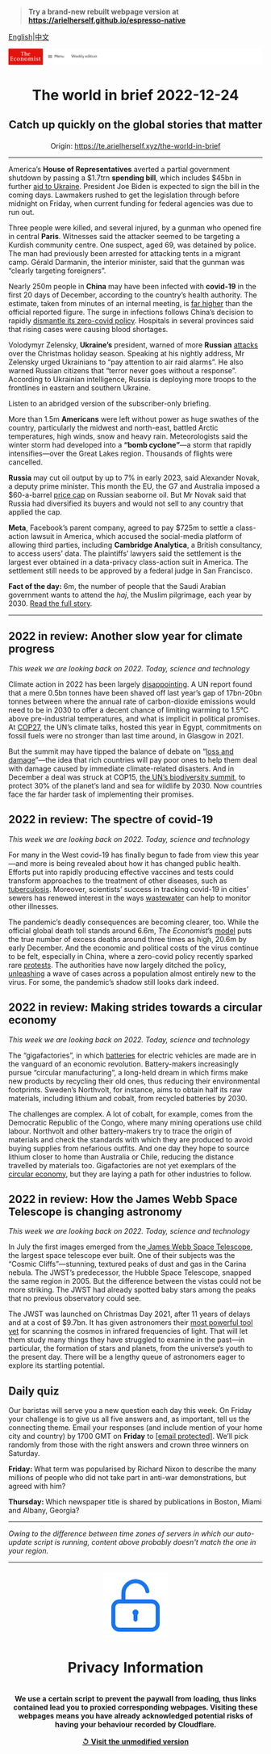 > **Try a brand-new rebuilt webpage version at https://arielherself.github.io/espresso-native**

[English](https://github.com/arielherself/espresso/blob/main/README.md)|[中文](https://github-com.translate.goog/arielherself/espresso/blob/main/README.md?_x_tr_sl=en&_x_tr_tl=zh-CN&_x_tr_hl=zh-CN&_x_tr_pto=wapp)



![The Economist](menubar.png)

# <p align="center">The world in brief 2022-12-24</p>

## <p align="center">Catch up quickly on the global stories that matter</p>

<p align="center">Origin: <a href="https://te.arielherself.xyz/the-world-in-brief">https://te.arielherself.xyz/the-world-in-brief</a><hr>

America’s <strong>House of Representatives</strong> averted a partial government shutdown by passing a $1.7trn <strong>spending bill</strong>, which includes $45bn in further [aid to Ukraine](https://te.arielherself.xyz/united-states/2022/12/21/volodymyr-zelensky-brings-his-message-to-washington). President Joe Biden is expected to sign the bill in the coming days. Lawmakers rushed to get the legislation through before midnight on Friday, when current funding for federal agencies was due to run out.

Three people were killed, and several injured, by a gunman who opened fire in central <strong>Paris</strong>. Witnesses said the attacker seemed to be targeting a Kurdish community centre. One suspect, aged 69, was detained by police. The man had previously been arrested for attacking tents in a migrant camp. Gérald Darmanin, the interior minister, said that the gunman was “clearly targeting foreigners”.

Nearly 250m people in <strong>China</strong> may have been infected with <strong>covid-19</strong> in the first 20 days of December, according to the country’s health authority. The estimate, taken from minutes of an internal meeting, is [far higher](https://te.arielherself.xyz/china/2022/12/15/our-model-shows-that-chinas-covid-death-toll-could-be-massive) than the official reported figure. The surge in infections follows China’s decision to rapidly [dismantle its zero-covid policy](https://te.arielherself.xyz/china/2022/12/15/the-politics-of-xi-jinpings-covid-retreat). Hospitals in several provinces said that rising cases were causing blood shortages.

Volodymyr Zelensky, <strong>Ukraine’s</strong> president, warned of more <strong>Russian</strong> [attacks](https://te.arielherself.xyz/europe/2022/12/23/making-sense-of-vladimir-putins-war) over the Christmas holiday season. Speaking at his nightly address, Mr Zelensky urged Ukrainians to “pay attention to air raid alarms”. He also warned Russian citizens that “terror never goes without a response”. According to Ukrainian intelligence, Russia is deploying more troops to the frontlines in eastern and southern Ukraine.

Listen to an abridged version of the subscriber-only briefing.

More than 1.5m <strong>Americans</strong> were left without power as huge swathes of the country, particularly the midwest and north-east, battled Arctic temperatures, high winds, snow and heavy rain. Meteorologists said the winter storm had developed into a <strong>“bomb cyclone”⁠</strong>—a storm that rapidly intensifies—⁠⁠over the Great Lakes region. Thousands of flights were cancelled. 

<strong>Russia</strong> may cut oil output by up to 7% in early 2023, said Alexander Novak, a deputy prime minister. This month the EU, the G7 and Australia imposed a $60-a-barrel [price cap](https://te.arielherself.xyz/leaders/2022/11/30/the-wests-proposed-price-cap-on-russian-oil-is-no-magic-weapon) on Russian seaborne oil. But Mr Novak said that Russia had diversified its buyers and would not sell to any country that applied the cap.

<strong>Meta</strong>, Facebook’s parent company, agreed to pay $725m to settle a class-action lawsuit in America, which accused the social-media platform of allowing third parties, including <strong>Cambridge Analytica</strong>, a British consultancy, to access users’ data. The plaintiffs’ lawyers said the settlement is the largest ever obtained in a data-privacy class-action suit in America. The settlement still needs to be approved by a federal judge in San Francisco.

<strong>Fact of the day:</strong> 6m, the number of people that the Saudi Arabian government wants to attend the <em>haj</em>, the Muslim pilgrimage, each year by 2030. [Read the full story](https://te.arielherself.xyz/interactive/christmas-specials/2022/12/20/how-will-the-haj-change-as-global-temperatures-rise).

----------

## 2022 in review: Another slow year for climate progress

<em>This week we are looking back on 2022. Today, science and technology</em>

Climate action in 2022 has been largely [disappointing](https://te.arielherself.xyz/science-and-technology/2022/10/27/few-governments-have-done-much-about-the-climate-this-year). A UN report found that a mere 0.5bn tonnes have been shaved off last year’s gap of 17bn-20bn tonnes between where the annual rate of carbon-dioxide emissions would need to be in 2030 to offer a decent chance of limiting warming to 1.5°C above pre-industrial temperatures, and what is implicit in political promises. At [COP27](https://te.arielherself.xyz/international/2022/11/20/a-new-un-fund-for-loss-and-damage-emerges-from-cop27), the UN’s climate talks, hosted this year in Egypt, commitments on fossil fuels were no stronger than last time around, in Glasgow in 2021.

But the summit may have tipped the balance of debate on “[loss and damage](https://te.arielherself.xyz/the-economist-explains/2022/10/03/what-is-climate-loss-and-damage)”—the idea that rich countries will pay poor ones to help them deal with damage caused by immediate climate-related disasters. And in December a deal was struck at COP15, [the UN’s biodiversity summit](https://te.arielherself.xyz/the-economist-explains/2022/12/09/why-is-there-another-cop-happening), to protect 30% of the planet’s land and sea for wildlife by 2030. Now countries face the far harder task of implementing their promises.

## 2022 in review: The spectre of covid-19

<em>This week we are looking back on 2022. Today, science and technology</em>

For many in the West covid-19 has finally begun to fade from view this year—and more is being revealed about how it has changed public health. Efforts put into rapidly producing effective vaccines and tests could transform approaches to the treatment of other diseases, such as [tuberculosis](https://te.arielherself.xyz/international/2022/10/27/how-one-pandemic-made-another-one-worse). Moreover, scientists’ success in tracking covid-19 in cities’ sewers has renewed interest in the ways [wastewater](https://te.arielherself.xyz/international/2022/09/07/how-covid-19-spurred-governments-to-snoop-on-sewage) can help to monitor other illnesses.

The pandemic’s deadly consequences are becoming clearer, too. While the official global death toll stands around 6.6m, <em>The Economist</em>’s [model](https://te.arielherself.xyz/graphic-detail/coronavirus-excess-deaths-estimates) puts the true number of excess deaths around three times as high, 20.6m by early December. And the economic and political costs of the virus continue to be felt, especially in China, where a zero-covid policy recently sparked rare [protests](https://te.arielherself.xyz/china/2022/12/01/lessons-from-a-chinese-protest). The authorities have now largely ditched the policy, [unleashing](https://te.arielherself.xyz/china/2022/12/13/how-chinese-people-are-dealing-with-the-spread-of-covid-19) a wave of cases across a population almost entirely new to the virus. For some, the pandemic’s shadow still looks dark indeed.

## 2022 in review: Making strides towards a circular economy

<em>This week we are looking back on 2022. Today, science and technology</em>

The “gigafactories”, in which [batteries](https://te.arielherself.xyz/science-and-technology/2022/10/26/gigafactories-are-recycling-old-ev-batteries-into-new-ones) for electric vehicles are made are in the vanguard of an economic revolution. Battery-makers increasingly pursue “circular manufacturing”, a long-held dream in which firms make new products by recycling their old ones, thus reducing their environmental footprints. Sweden’s Northvolt, for instance, aims to obtain half its raw materials, including lithium and cobalt, from recycled batteries by 2030.

The challenges are complex. A lot of cobalt, for example, comes from the Democratic Republic of the Congo, where many mining operations use child labour. Northvolt and other battery-makers try to trace the origin of materials and check the standards with which they are produced to avoid buying supplies from nefarious outfits. And one day they hope to source lithium closer to home than Australia or Chile, reducing the distance travelled by materials too. Gigafactories are not yet exemplars of the [circular economy](https://te.arielherself.xyz/leaders/2022/10/27/battery-makers-are-powering-a-circular-economy), but they are laying a path for other industries to follow.

## 2022 in review: How the James Webb Space Telescope is changing astronomy

<em>This week we are looking back on 2022. Today, science and technology</em>

In July the first images emerged from the[ James Webb Space Telescope](https://te.arielherself.xyz/science-and-technology/2022/07/11/the-james-webb-space-telescope-opens-for-business), the largest space telescope ever built. One of their subjects was the “Cosmic Cliffs”—stunning, textured peaks of dust and gas in the Carina nebula. The JWST’s predecessor, the Hubble Space Telescope, snapped the same region in 2005. But the difference between the vistas could not be more striking. The JWST had already spotted baby stars among the peaks that no previous observatory could see.

The JWST was launched on Christmas Day 2021, after 11 years of delays and at a cost of $9.7bn. It has given astronomers their [most powerful tool yet](https://te.arielherself.xyz/the-economist-explains/2022/07/29/how-is-the-james-webb-space-telescope-changing-astronomy) for scanning the cosmos in infrared frequencies of light. That will let them study many things they have struggled to examine in the past—in particular, the formation of stars and planets, from the universe’s youth to the present day. There will be a lengthy queue of astronomers eager to explore its startling potential.

## Daily quiz

Our baristas will serve you a new question each day this week. On Friday your challenge is to give us all five answers and, as important, tell us the connecting theme. Email your responses (and include mention of your home city and country) by 1700 GMT on <strong>Friday</strong> to [<span class="__cf_email__" data-cfemail="3263475b48774142405741415d7257515d5c5d5f5b41461c515d5f">[email&#160;protected]</span>](https://mail.google.com/mail/?view=cm&amp;fs=1&amp;tf=1&amp;to=QuizEspresso@te.arielherself.xyz). We’ll pick randomly from those with the right answers and crown three winners on Saturday.

<strong>Friday: </strong>What term was popularised by Richard Nixon to describe the many millions of people who did not take part in anti-war demonstrations, but agreed with him?

<strong>Thursday: </strong>Which newspaper title is shared by publications in Boston, Miami and Albany, Georgia?

----------

*Owing to the difference between time zones of servers in which our auto-update script is running, content above probably doesn't match the one in your region.*

|<br><div align="center"><img src="unlock.png" /><h1>Privacy Information</h1></div></br>We use a certain script to prevent the paywall from loading, thus links contained lead you to proxied corresponding webpages. Visiting these webpages means you have already acknowledged potential risks of having your behaviour recorded by Cloudflare.<br><br>[&#x21BA; Visit the unmodified version](README.raw.md)<br><br>|
|-----|

